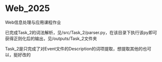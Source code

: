 # Web_2025
Web信息处理与应用课程作业



已完成Task_2的词法解析，见/src/Task_2/parser.py，在该目录下执行该py即可获得正则化后的输出，见/outputs/Task_2文件夹

Task_2是只完成了对Event文件的Description的词项提取，想提取其他的也可以，挺好改的

